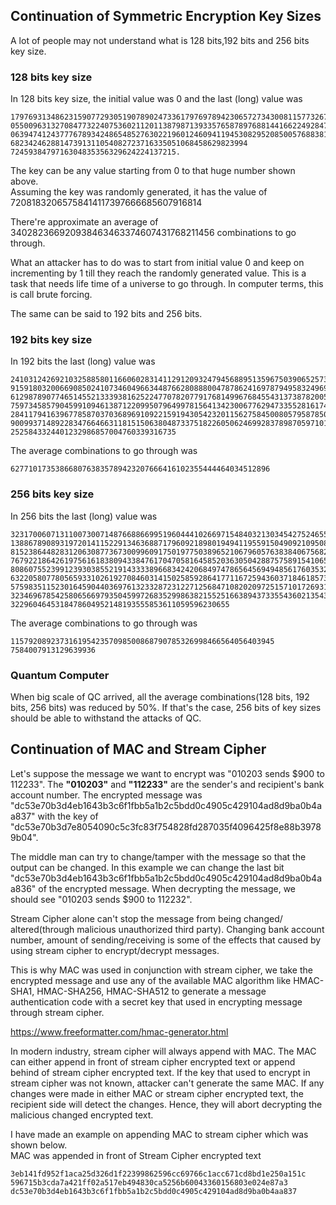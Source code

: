 ## Continuation of Symmetric Encryption Key Sizes

A lot of people may not understand what is 128 bits,192 bits and 256 bits key size.

### 128 bits key size
In 128 bits key size, the initial value was 0 and the last (long) value was
``` 
1797693134862315907729305190789024733617976978942306572734300811577326758
0550096313270847732240753602112011387987139335765878976881441662249284743
0639474124377767893424865485276302219601246094119453082952085005768838150
68234246288147391311054082723716335051068458629823994
7245938479716304835356329624224137215.
```

The key can be any value starting from 0 to that huge number shown above.\
Assuming the key was randomly generated, it has the value of\
72081832065758414117397666685607916814

There're approximate an average of
340282366920938463463374607431768211456 combinations to go through.

What an attacker has to do was to start from initial value 0 and keep on
incrementing by 1 till they reach the randomly generated value. This is a
task that needs life time of a universe to go through. In computer terms,
this is call brute forcing.

The same can be said to 192 bits and 256 bits.

### 192 bits key size
In 192 bits the last (long) value was
```
24103124269210325885801166060283141129120932479456889513596750390652573
91591803200669085024107346049663448766280888004787862416978794958324969
61298789077465145521333938162522477078207791768149967684554313738782005
75973458579045991094613871220995079649978156413423006776294733552816174
28411794163967785870370368969109221591943054232011562758450080579587850
90099371489228347664663118151506380487337518226050624699283789870597101
2525843324401232986857004760339316735
```

The average combinations to go through was
```
6277101735386680763835789423207666416102355444464034512896
```

### 256 bits key size
In 256 bits the last (long) value was
```
32317006071311007300714876688669951960444102669715484032130345427524655
13886789089319720141152291346368871796092189801949411955915049092109508
81523864482831206308773673009960917501977503896521067960576383840675682
76792218642619756161838094338476170470581645852036305042887575891541065
80860755239912393038552191433338966834242068497478656456949485617603532
63220580778056593310261927084603141502585928641771167259436037184618573
57598351152301645904403697613233287231227125684710820209725157101726931
32346967854258065669793504599726835299863821552516638943733554360213543
3229604645318478604952148193555853611059596230655
```

The average combinations to go through was
```
11579208923731619542357098500868790785326998466564056403945
7584007913129639936
```

### Quantum Computer
When big scale of QC arrived, all the average combinations(128 bits,
192 bits, 256 bits) was reduced by 50%. If that's the case, 256 bits
of key sizes should be able to withstand the attacks of QC.

## Continuation of MAC and Stream Cipher
Let's suppose the message we want to encrypt was "010203 sends $900
to 112233". The **"010203"** and **"112233"** are the sender's and
recipient's bank account number. The encrypted message was
"dc53e70b3d4eb1643b3c6f1fbb5a1b2c5bdd0c4905c429104ad8d9ba0b4aa837"
with the key of
"dc53e70b3d7e8054090c5c3fc83f754828fd287035f4096425f8e88b39789b04".

The middle man can try to change/tamper with the message so that
the output can be changed. In this example we can change the last
bit
"dc53e70b3d4eb1643b3c6f1fbb5a1b2c5bdd0c4905c429104ad8d9ba0b4aa836"
of the encrypted message. When decrypting the message, we should
see "010203 sends $900 to 112232".

Stream Cipher alone can't stop the message from being changed/
altered(through malicious unauthorized third party). Changing
bank account number, amount of sending/receiving is some of the
effects that caused by using stream cipher to encrypt/decrypt
messages.

This is why MAC was used in conjunction with stream cipher,
we take the encrypted message and use any of the available MAC
algorithm like HMAC-SHA1, HMAC-SHA256, HMAC-SHA512 to generate
a message authentication code with a secret key that used in
encrypting message through stream cipher.

https://www.freeformatter.com/hmac-generator.html

In modern industry, stream cipher will always append with MAC.
The MAC can either append in front of stream cipher encrypted text
or append behind of stream cipher encrypted text. If the key that
used to encrypt in stream cipher was not known, attacker can't
generate the same MAC. If any changes were made in either MAC
or stream cipher encrypted text, the recipient side will detect
the changes. Hence, they will abort decrypting the malicious changed
encrypted text.

I have made an example on appending MAC to stream cipher which was
shown below.\
MAC was appended in front of Stream Cipher encrypted text
```
3eb141fd952f1aca25d326d1f22399862596cc69766c1acc671cd8bd1e250a151c
596715b3cda7a421ff02a517eb494830ca5256b60043360156803e024e87a3
dc53e70b3d4eb1643b3c6f1fbb5a1b2c5bdd0c4905c429104ad8d9ba0b4aa837
```
